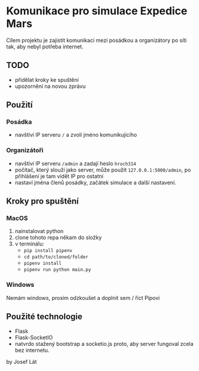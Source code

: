 # Komunikace pro simulace Expedice Mars
Cílem projektu je zajistit komunikaci mezi posádkou a organizátory po síti tak, aby nebyl potřeba internet. 

## TODO

- přidělat kroky ke spuštění
- upozornění na novou zprávu

## Použití

### Posádka

- navštíví IP serveru `/` a zvolí jméno komunikujícího

### Organizátoři

- navštíví IP serveru `/admin` a zadají heslo `hroch314`
- počítač, který slouží jako server, může použít `127.0.0.1:5000/admin`, po přihlášení je tam vidět IP pro ostatní
- nastaví jména členů posádky, začátek simulace a další nastavení.

## Kroky pro spuštění

### MacOS

1. nainstalovat python
2. clone tohoto repa někam do složky
3. v terminálu:
    - `pip install pipenv`
    - `cd path/to/cloned/folder`
    - `pipenv install`
    - `pipenv run python main.py`

### Windows

Nemám windows, prosím odzkoušet a doplnit sem / říct Pípovi

## Použité technologie

- Flask
- Flask-SocketIO
- natvrdo stažený bootstrap a socketio.js proto, aby server fungoval zcela bez internetu.

by Josef Lát
